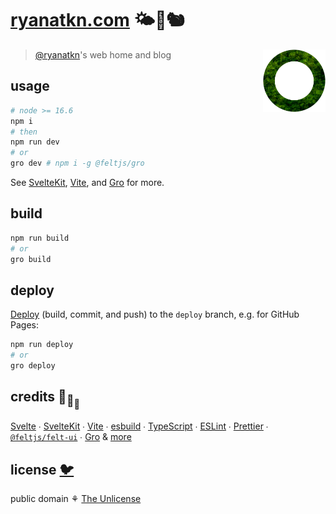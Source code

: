 # [ryanatkn.com](https://www.ryanatkn.com) 🌤🌳🐿

[<img src="src/static/favicon.png" align="right" width="100">](https://www.ryanatkn.com)

> [@ryanatkn](https://github.com/ryanatkn)'s web home and blog

## usage

```bash
# node >= 16.6
npm i
# then
npm run dev
# or
gro dev # npm i -g @feltjs/gro
```

See [SvelteKit](https://github.com/sveltejs/kit),
[Vite](https://github.com/vitejs/vite),
and [Gro](https://github.com/feltjs/gro) for more.

## build

```bash
npm run build
# or
gro build
```

## deploy

[Deploy](https://github.com/feltjs/gro/blob/main/src/docs/deploy.md)
(build, commit, and push) to the `deploy` branch, e.g. for GitHub Pages:

```bash
npm run deploy
# or
gro deploy
```

## credits 🐢<sub>🐢</sub><sub><sub>🐢</sub></sub>

[Svelte](https://github.com/sveltejs/svelte) ∙
[SvelteKit](https://github.com/sveltejs/kit) ∙
[Vite](https://github.com/vitejs/vite) ∙
[esbuild](https://github.com/evanw/esbuild) ∙
[TypeScript](https://github.com/microsoft/TypeScript) ∙
[ESLint](https://github.com/eslint/eslint) ∙
[Prettier](https://github.com/prettier/prettier) ∙
[`@feltjs/felt-ui`](https://github.com/feltjs/felt-ui) ∙
[Gro](https://github.com/feltjs/gro)
& [more](package.json)

## license [🐦](https://wikipedia.org/wiki/Free_and_open-source_software)

public domain ⚘ [The Unlicense](license)
